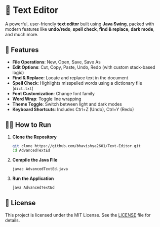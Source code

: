 # 📝 Text Editor

A powerful, user-friendly **text editor** built using **Java Swing**, packed with modern features like **undo/redo**, **spell check**, **find & replace**, **dark mode**, and much more.

## 🚀 Features

* **File Operations**: New, Open, Save, Save As
* **Edit Options**: Cut, Copy, Paste, Undo, Redo (with custom stack-based logic)
* **Find & Replace**: Locate and replace text in the document
* **Spell Check**: Highlights misspelled words using a dictionary file (`dict.txt`)
* **Font Customization**: Change font family
* **Word Wrap**: Toggle line wrapping
* **Theme Toggle**: Switch between light and dark modes
* **Keyboard Shortcuts**: Includes Ctrl+Z (Undo), Ctrl+Y (Redo)

## 🧑‍💻 How to Run

1. **Clone the Repository**

   ```bash
   git clone https://github.com/bhavishya2601/Text-Editor.git
   cd AdvancedTextEd
   ```

2. **Compile the Java File**

   ```bash
   javac AdvancedTextEd.java
   ```

3. **Run the Application**

   ```bash
   java AdvancedTextEd
   ```

## 📜 License

This project is licensed under the MIT License. See the [LICENSE](LICENSE) file for details.
